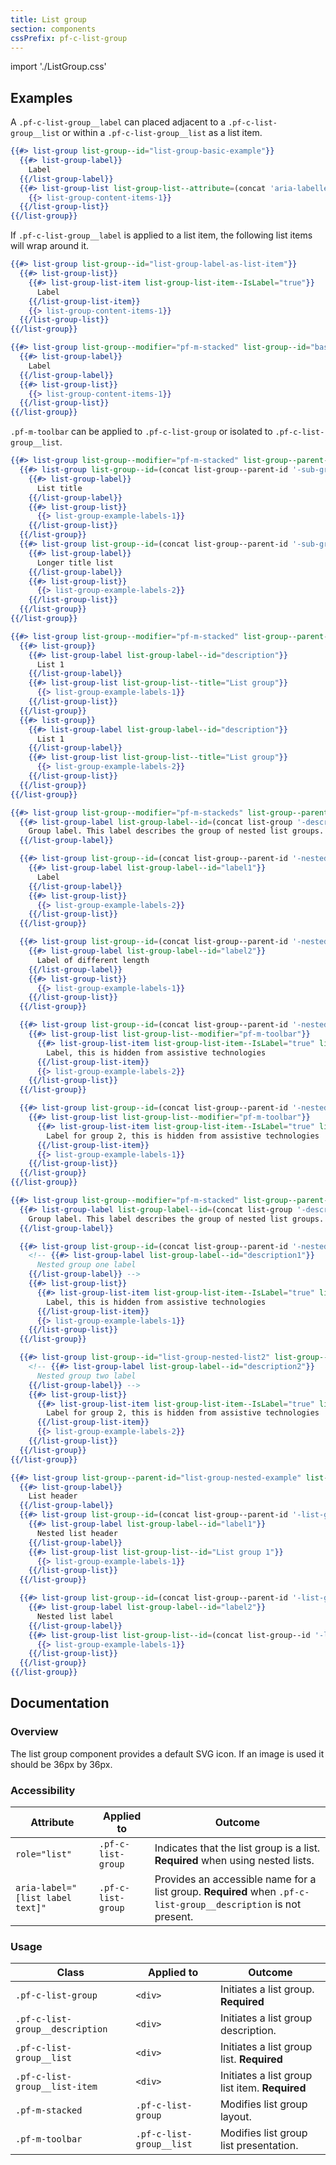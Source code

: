 ```yaml
---
title: List group
section: components
cssPrefix: pf-c-list-group
---
```


import './ListGroup.css'

## Examples

A `.pf-c-list-group__label` can placed adjacent to a `.pf-c-list-group__list` or within a `.pf-c-list-group__list` as a list item.

```hbs title=Basic
{{#> list-group list-group--id="list-group-basic-example"}}
  {{#> list-group-label}}
    Label
  {{/list-group-label}}
  {{#> list-group-list list-group-list--attribute=(concat 'aria-labelledby="' list-group--id '-label"')}}
    {{> list-group-content-items-1}}
  {{/list-group-list}}
{{/list-group}}
```

If `.pf-c-list-group__label` is applied to a list item, the following list items will wrap around it.

```hbs title=Basic-label-as-list-item
{{#> list-group list-group--id="list-group-label-as-list-item"}}
  {{#> list-group-list}}
    {{#> list-group-list-item list-group-list-item--IsLabel="true"}}
      Label
    {{/list-group-list-item}}
    {{> list-group-content-items-1}}
  {{/list-group-list}}
{{/list-group}}
```

```hbs title=Basic-group-stacked
{{#> list-group list-group--modifier="pf-m-stacked" list-group--id="basic-group-stacked-example"}}
  {{#> list-group-label}}
    Label
  {{/list-group-label}}
  {{#> list-group-list}}
    {{> list-group-content-items-1}}
  {{/list-group-list}}
{{/list-group}}
```

`.pf-m-toolbar` can be applied to `.pf-c-list-group` or isolated to `.pf-c-list-group__list`.

```hbs title=Chip-groups
{{#> list-group list-group--modifier="pf-m-stacked" list-group--parent-id="chip-group-example"}}
  {{#> list-group list-group--id=(concat list-group--parent-id '-sub-group1') list-group--IsNested="true"}}
    {{#> list-group-label}}
      List title
    {{/list-group-label}}
    {{#> list-group-list}}
      {{> list-group-example-labels-1}}
    {{/list-group-list}}
  {{/list-group}}
  {{#> list-group list-group--id=(concat list-group--parent-id '-sub-group2') list-group--IsNested="true"}}
    {{#> list-group-label}}
      Longer title list
    {{/list-group-label}}
    {{#> list-group-list}}
      {{> list-group-example-labels-2}}
    {{/list-group-list}}
  {{/list-group}}
{{/list-group}}
```

```hbs title=Stacked-example
{{#> list-group list-group--modifier="pf-m-stacked" list-group--parent-id="list-group-stacked-example"}}
  {{#> list-group}}
    {{#> list-group-label list-group-label--id="description"}}
      List 1
    {{/list-group-label}}
    {{#> list-group-list list-group-list--title="List group"}}
      {{> list-group-example-labels-1}}
    {{/list-group-list}}
  {{/list-group}}
  {{#> list-group}}
    {{#> list-group-label list-group-label--id="description"}}
      List 1
    {{/list-group-label}}
    {{#> list-group-list list-group-list--title="List group"}}
      {{> list-group-example-labels-2}}
    {{/list-group-list}}
  {{/list-group}}
{{/list-group}}
```

```hbs title=Nested-pill-groups-example
{{#> list-group list-group--modifier="pf-m-stackeds" list-group--parent-id="nested-pill-groups-example" list-group--attribute='role="list"'}}
  {{#> list-group-label list-group-label--id=(concat list-group '-description1') list-group-label--modifier="pf-m-header"}}
    Group label. This label describes the group of nested list groups.
  {{/list-group-label}}

  {{#> list-group list-group--id=(concat list-group--parent-id '-nested-list1') list-group--attribute='' list-group--modifier='pf-m-toolbar'}}
    {{#> list-group-label list-group-label--id="label1"}}
      Label
    {{/list-group-label}}
    {{#> list-group-list}}
      {{> list-group-example-labels-2}}
    {{/list-group-list}}
  {{/list-group}}

  {{#> list-group list-group--id=(concat list-group--parent-id '-nested-list2') list-group--attribute='' list-group--modifier='pf-m-toolbar'}}
    {{#> list-group-label list-group-label--id="label2"}}
      Label of different length
    {{/list-group-label}}
    {{#> list-group-list}}
      {{> list-group-example-labels-1}}
    {{/list-group-list}}
  {{/list-group}}

  {{#> list-group list-group--id=(concat list-group--parent-id '-nested-list3') list-group--attribute='' list-group--modifier=''}}
    {{#> list-group-list list-group-list--modifier="pf-m-toolbar"}}
      {{#> list-group-list-item list-group-list-item--IsLabel="true" list-group-list-item--id=(concat list-group-id '-label3')}}
        Label, this is hidden from assistive technologies
      {{/list-group-list-item}}
      {{> list-group-example-labels-2}}
    {{/list-group-list}}
  {{/list-group}}

  {{#> list-group list-group--id=(concat list-group--parent-id '-nested-list4') list-group--attribute='' list-group--modifier=''}}
    {{#> list-group-list list-group-list--modifier="pf-m-toolbar"}}
      {{#> list-group-list-item list-group-list-item--IsLabel="true" list-group-list-item--id=(concat list-group-id '-label4')}}
        Label for group 2, this is hidden from assistive technologies
      {{/list-group-list-item}}
      {{> list-group-example-labels-1}}
    {{/list-group-list}}
  {{/list-group}}
{{/list-group}}
```

```hbs title=Nested-example
{{#> list-group list-group--modifier="pf-m-stacked" list-group--parent-id="list-group-nested-example" list-group--attribute='role="list"'}}
  {{#> list-group-label list-group-label--id=(concat list-group '-description1')}}
    Group label. This label describes the group of nested list groups.
  {{/list-group-label}}

  {{#> list-group list-group--id=(concat list-group--parent-id '-nested-list1') list-group--attribute='' list-group--modifier=''}}
    <!-- {{#> list-group-label list-group-label--id="description1"}}
      Nested group one label
    {{/list-group-label}} -->
    {{#> list-group-list}}
      {{#> list-group-list-item list-group-list-item--IsLabel="true" list-group-list-item--id=(concat list-group-id '-label1')}}
        Label, this is hidden from assistive technologies
      {{/list-group-list-item}}
      {{> list-group-example-labels-1}}
    {{/list-group-list}}
  {{/list-group}}

  {{#> list-group list-group--id="list-group-nested-list2" list-group--attribute='' list-group--modifier=''}}
    <!-- {{#> list-group-label list-group-label--id="description2"}}
      Nested group two label
    {{/list-group-label}} -->
    {{#> list-group-list}}
      {{#> list-group-list-item list-group-list-item--IsLabel="true" list-group-list-item--id=(concat list-group-id '-label2')}}
        Label for group 2, this is hidden from assistive technologies
      {{/list-group-list-item}}
      {{> list-group-example-labels-2}}
    {{/list-group-list}}
  {{/list-group}}
{{/list-group}}
```

```hbs title=Nested-example-inline-labels
{{#> list-group list-group--parent-id="list-group-nested-example" list-group--attribute='role="list"'}}
  {{#> list-group-label}}
    List header
  {{/list-group-label}}
  {{#> list-group list-group--id=(concat list-group--parent-id '-list-group-nested-list1') list-group--modifier="pf-m-inline" list-group--attribute=''}}
    {{#> list-group-label list-group-label--id="label1"}}
      Nested list header
    {{/list-group-label}}
    {{#> list-group-list list-group-list--id="List group 1"}}
      {{> list-group-example-labels-1}}
    {{/list-group-list}}
  {{/list-group}}

  {{#> list-group list-group--id=(concat list-group--parent-id '-list-group-nested-list2') list-group--modifier="pf-m-inline" list-group--attribute=""}}
    {{#> list-group-label list-group-label--id="label2"}}
      Nested list label
    {{/list-group-label}}
    {{#> list-group-list list-group-list--id=(concat list-group--id '-list2')}}
      {{> list-group-example-labels-1}}
    {{/list-group-list}}
  {{/list-group}}
{{/list-group}}
```

## Documentation

### Overview

The list group component provides a default SVG icon. If an image is used it should be 36px by 36px.

### Accessibility

| Attribute | Applied to | Outcome |
| -- | -- | -- |
| `role="list"` | `.pf-c-list-group` | Indicates that the list group is a list. **Required** when using nested lists. |
| `aria-label="[list label text]"` | `.pf-c-list-group` | Provides an accessible name for a list group. **Required** when `.pf-c-list-group__description` is not present. |

### Usage

| Class | Applied to | Outcome |
| -- | -- | -- |
| `.pf-c-list-group` | `<div>` | Initiates a list group. **Required** |
| `.pf-c-list-group__description` | `<div>` | Initiates a list group description. |
| `.pf-c-list-group__list` | `<div>` | Initiates a list group list. **Required** |
| `.pf-c-list-group__list-item` | `<div>` | Initiates a list group list item. **Required** |
| `.pf-m-stacked` | `.pf-c-list-group` | Modifies list group layout. |
| `.pf-m-toolbar` | `.pf-c-list-group__list` | Modifies list group list presentation. |
